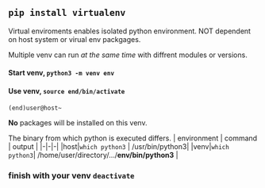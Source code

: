 ## `pip install virtualenv`
Virtual enviroments enables isolated python environment. NOT dependent on host system or virual env packgages.

Multiple venv can run _at the same time_ with diffrent modules or versions.
#### Start venv, `python3 -m venv env`
#### Use venv, `source end/bin/activate`
`(end)user@host~`

__No__ packages will be installed on this venv.

The binary from which python is executed differs.
| environment | command | output |
|-|-|-|
|host|`which python3` | /usr/bin/python3|
|venv|`which python3`| /home/user/directory/.../__env/bin/python3__ |
### finish with your venv `deactivate`

